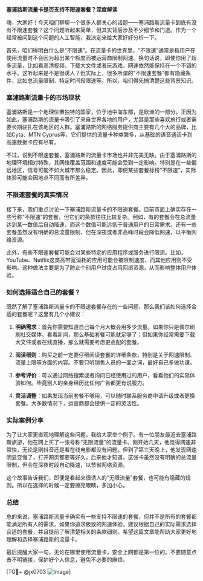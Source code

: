 **塞浦路斯流量卡是否支持不限速套餐？深度解读**

嗨，大家好！今天咱们聊聊一个很多人都关心的话题——塞浦路斯流量卡到底有没有不限速套餐？这个问题听起来简单，但其实背后涉及不少细节和门道。作为一个经常被问到这个问题的人工智能，我决定来给大家好好分析一下。

首先，咱们得明白什么是“不限速”。在流量卡的世界里，“不限速”通常是指用户在使用流量时不会因为超出某个额度而被运营商限制网速。换句话说，即使你用了超多流量，比如看高清视频、下载大文件或者玩游戏，网速依然能保持在一个不错的水平。这听起来是不是很诱人？但实际上，很多所谓的“不限速套餐”都有隐藏条件，比如总流量限制、特定时间段限速等。所以，咱们得先搞清楚这些背景知识。

### 塞浦路斯流量卡的市场现状

塞浦路斯是一个地理位置独特的国家，位于地中海东部，是欧洲的一部分。正因为如此，塞浦路斯的流量卡吸引了来自世界各地的用户，尤其是那些喜欢旅行或者需要长期驻扎在该地区的人群。塞浦路斯的网络服务提供商主要有几个大的品牌，比如Cyta、MTN Cyprus等，它们提供的流量卡种类繁多，从基础的语音通话卡到高速数据卡应有尽有。

不过，说到不限速套餐，塞浦路斯的流量卡市场也并非完美无缺。由于塞浦路斯的地理环境相对特殊，其网络覆盖范围和速度可能会受到一定影响。特别是在一些偏远地区，信号可能不如大城市那么稳定。因此，即便某些套餐标榜“不限速”，实际体验可能会因地点不同而有所差异。

### 不限速套餐的真实情况

接下来，我们重点讨论一下塞浦路斯流量卡的不限速套餐。目前市面上确实存在一些号称“不限速”的套餐，但它们的条款往往比较复杂。例如，有的套餐会在总流量达到某一数值后自动降速，而这个数值可能远低于普通用户的日常需求。还有一些套餐虽然没有明确的总流量限制，但在深夜或者非高峰时段会降低网速，以平衡网络资源。

此外，有些不限速套餐可能会对某些特定的应用程序或服务进行限流。比如，YouTube、Netflix这类高带宽消耗的应用可能会被限制速度，而其他应用则不受影响。这种做法主要是为了防止个别用户过度占用网络资源，从而影响整体用户体验。

### 如何选择适合自己的套餐？

既然了解了塞浦路斯流量卡的不限速套餐存在的一些问题，那么我们该如何选择合适的套餐呢？这里有几个小建议：

1. **明确需求**：首先你需要知道自己每个月大概会用多少流量。如果你只是偶尔刷刷社交媒体、看看新闻，那么基础套餐可能就足够了；但如果你经常需要下载大文件或者在线直播，那么就需要考虑更高配的套餐。

2. **阅读细则**：购买之前一定要仔细阅读套餐的详细条款，特别是关于网速限制、流量上限等方面的内容。不要只听销售人员的一面之词，最好自己多做功课。

3. **参考评价**：可以通过网络搜索或者询问已经使用过的用户，看看他们的实际体验如何。毕竟别人的亲身经历比任何广告都更有说服力。

4. **灵活调整**：如果发现当前套餐不够用，可以随时联系服务商申请升级或者更换套餐。大多数情况下，运营商都会提供一定的灵活性。

### 实际案例分享

为了让大家更直观地理解这些问题，我给大家举个例子。有一位朋友最近去塞浦路斯旅游，他在网上买了一张号称“无限流量”的流量卡。刚开始几天，他觉得网速非常快，无论是刷抖音还是看在线电影都没有问题。但到了第三天晚上，他发现网速明显变慢了，打开网页都要等好久。后来他才知道，这张卡虽然没有明确的总流量限制，但会在深夜时段自动降速，以节省网络资源。

这个故事告诉我们，即便是看起来很诱人的“无限流量”套餐，也可能有隐藏的规则。所以在选择的时候一定要擦亮眼睛，多加小心。

### 总结

总的来说，塞浦路斯流量卡确实有一些支持不限速的套餐，但并不是所有的套餐都能满足所有人的需求。如果你追求极致的网速体验，建议根据自己的实际需求选择合适的套餐，并且提前了解清楚相关的条款细则。希望这篇文章能帮助大家更好地理解和选择塞浦路斯的流量卡。

最后提醒大家一句，无论在哪里使用流量卡，安全上网都是第一位的。不要随意点击不明链接，保护好个人信息，避免不必要的麻烦。

[TG💪+ @jx0703 ![Image](https://github.com/user-attachments/assets/dbca1d08-cadb-493c-b0ec-ad6f7a83f270)]